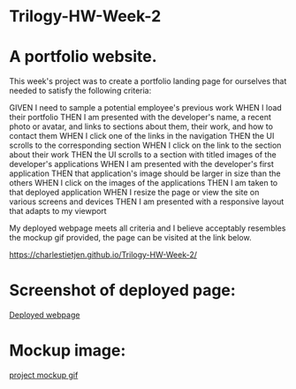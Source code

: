 # Trilogy-HW-Week-2

# A portfolio website.

This week's project was to create a portfolio landing page for ourselves that needed to satisfy the following criteria:

GIVEN I need to sample a potential employee's previous work
WHEN I load their portfolio
THEN I am presented with the developer's name, a recent photo or avatar, and links to sections about them, their work, and how to contact them
WHEN I click one of the links in the navigation
THEN the UI scrolls to the corresponding section
WHEN I click on the link to the section about their work
THEN the UI scrolls to a section with titled images of the developer's applications
WHEN I am presented with the developer's first application
THEN that application's image should be larger in size than the others
WHEN I click on the images of the applications
THEN I am taken to that deployed application
WHEN I resize the page or view the site on various screens and devices
THEN I am presented with a responsive layout that adapts to my viewport

My deployed webpage meets all criteria and I believe acceptably resembles the mockup gif provided, the page can be visited at the link below.

https://charlestietjen.github.io/Trilogy-HW-Week-2/

# Screenshot of deployed page:

[Deployed webpage](blob/main/project-screenshot.png)

# Mockup image:

[project mockup gif](blob/main/homeworkdemo.gif?raw=true)